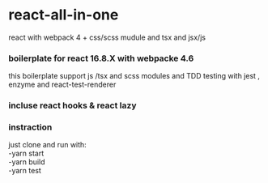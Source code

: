 # react-all-in-one
react with webpack 4 + css/scss mudule and tsx and jsx/js 

### boilerplate for react 16.8.X with webpacke 4.6
this boilerplate support js /tsx and scss modules and TDD testing with jest , enzyme and react-test-renderer

### incluse react hooks & react lazy

### instraction
just clone and run with:  
-yarn start   
-yarn build  
-yarn test  
